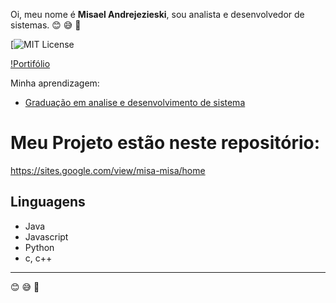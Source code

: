 Oi, meu nome é **Misael Andrejezieski**, sou analista e desenvolvedor de sistemas.
😊  😅  🤙

[![MIT License](https://lh6.googleusercontent.com/cGr4OU6cXb3z7CTAmsJHINrYnA-5fl1hfNTyZWZv2kUv1XYBYW0eY8C2w6TUQOLJanLoarW8pF2a1Ez3VEDJ_AnQVuxCVMpT2FkPVtPKKCTYk0_lWJPrhJvcjNgrNvocbQ=w1280)

[!Portifólio](https://sites.google.com/view/misa-misa/home)

Minha aprendizagem:

- [Graduação em analise e desenvolvimento de sistema](https://sites.google.com/view/misa-misa/gradua%C3%A7%C3%A3o-em-analise-e-desenvolvimento-de-sistemas?authuser=0)

# Meu Projeto estão neste repositório:

https://sites.google.com/view/misa-misa/home

## Linguagens
- Java
- Javascript
- Python
- c, c++
-------------------------------------------------------------------------------------------------
😊  😅  🤙
